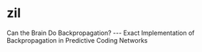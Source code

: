 # zil
Can the Brain Do Backpropagation? --- Exact Implementation of Backpropagation in Predictive Coding Networks

